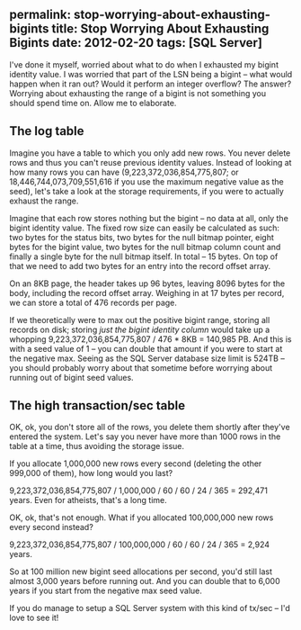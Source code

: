 permalink: stop-worrying-about-exhausting-bigints
title: Stop Worrying About Exhausting Bigints
date: 2012-02-20
tags: [SQL Server]
---
I've done it myself, worried about what to do when I exhausted my bigint identity value. I was worried that part of the LSN being a bigint – what would happen when it ran out? Would it perform an integer overflow? The answer? Worrying about exhausting the range of a bigint is not something you should spend time on. Allow me to elaborate.

<!-- more -->

## The log table

Imagine you have a table to which you only add new rows. You never delete rows and thus you can't reuse previous identity values. Instead of looking at how many rows you can have (9,223,372,036,854,775,807; or 18,446,744,073,709,551,616 if you use the maximum negative value as the seed), let's take a look at the storage requirements, if you were to actually exhaust the range.

Imagine that each row stores nothing but the bigint – no data at all, only the bigint identity value. The fixed row size can easily be calculated as such: two bytes for the status bits, two bytes for the null bitmap pointer, eight bytes for the bigint value, two bytes for the null bitmap column count and finally a single byte for the null bitmap itself. In total – 15 bytes. On top of that we need to add two bytes for an entry into the record offset array.

On an 8KB page, the header takes up 96 bytes, leaving 8096 bytes for the body, including the record offset array. Weighing in at 17 bytes per record, we can store a total of 476 records per page.

If we theoretically were to max out the positive bigint range, storing all records on disk; storing *just the bigint identity column* would take up a whopping 9,223,372,036,854,775,807 / 476 * 8KB = 140,985 PB. And this is with a seed value of 1 – you can double that amount if you were to start at the negative max. Seeing as the SQL Server database size limit is 524TB – you should probably worry about that sometime before worrying about running out of bigint seed values.

## The high transaction/sec table

OK, ok, you don't store all of the rows, you delete them shortly after they've entered the system. Let's say you never have more than 1000 rows in the table at a time, thus avoiding the storage issue.

If you allocate 1,000,000 new rows every second (deleting the other 999,000 of them), how long would you last?

9,223,372,036,854,775,807 / 1,000,000 / 60 / 60 / 24 / 365 = 292,471 years. Even for atheists, that's a long time.

OK, ok, that's not enough. What if you allocated 100,000,000 new rows every second instead?

9,223,372,036,854,775,807 / 100,000,000 / 60 / 60 / 24 / 365 = 2,924 years.

So at 100 million new bigint seed allocations per second, you'd still last almost 3,000 years before running out. And you can double that to 6,000 years if you start from the negative max seed value.

If you do manage to setup a SQL Server system with this kind of tx/sec – I'd love to see it!
